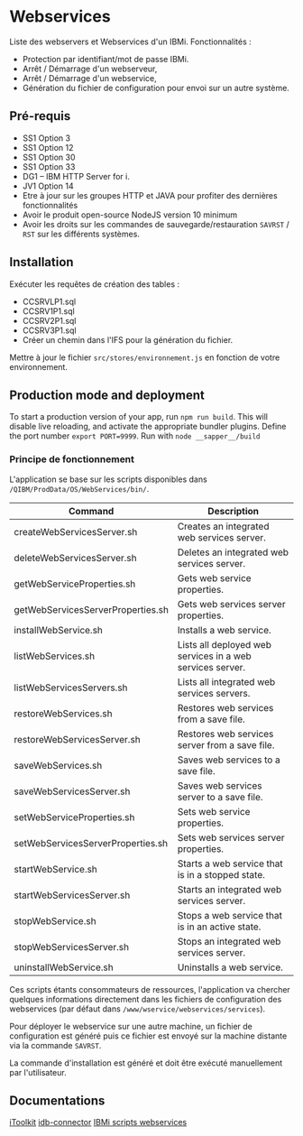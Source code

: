 # Webservices

Liste des webservers et Webservices d'un IBMi.
Fonctionnalités :
- Protection par identifiant/mot de passe IBMi.
- Arrêt / Démarrage d'un webserveur,
- Arrêt / Démarrage d'un webservice,
- Génération du fichier de configuration pour envoi sur un autre système.

## Pré-requis
- SS1 Option 3
- SS1 Option 12
- SS1 Option 30
- SS1 Option 33
- DG1 – IBM HTTP Server for i. 
- JV1 Option 14
- Etre à jour sur les groupes HTTP et JAVA pour profiter des dernières fonctionnalités
- Avoir le produit open-source NodeJS version 10 minimum
- Avoir les droits sur les commandes de sauvegarde/restauration `SAVRST` / `RST` sur les différents systèmes.

## Installation
Exécuter les requêtes de création des tables :
- CCSRVLP1.sql
- CCSRV1P1.sql
- CCSRV2P1.sql
- CCSRV3P1.sql
- Créer un chemin dans l'IFS pour la génération du fichier.

Mettre à jour le fichier `src/stores/environnement.js` en fonction de votre environnement. 


## Production mode and deployment

To start a production version of your app, run `npm run build`. This will disable live reloading, and activate the appropriate bundler plugins.
Define the port number `export PORT=9999`.
Run with `node __sapper__/build`

### Principe de fonctionnement
L'application se base sur les scripts disponibles dans `/QIBM/ProdData/OS/WebServices/bin/`. 

|Command | Description|
| ------------- |-------------| 
|createWebServicesServer.sh | Creates an integrated web services server.|
|deleteWebServicesServer.sh | Deletes an integrated web services server.|
|getWebServiceProperties.sh | Gets web service properties.|
|getWebServicesServerProperties.sh | Gets web services server properties.|
|installWebService.sh | Installs a web service.|
|listWebServices.sh | Lists all deployed web services in a web services server.|
|listWebServicesServers.sh | Lists all integrated web services servers.|
|restoreWebServices.sh | Restores web services from a save file.|
|restoreWebServicesServer.sh | Restores web services server from a save file.|
|saveWebServices.sh | Saves web services to a save file.|
|saveWebServicesServer.sh | Saves web services server to a save file.|
|setWebServiceProperties.sh | Sets web service properties.|
|setWebServicesServerProperties.sh | Sets web services server properties.|
|startWebService.sh | Starts a web service that is in a stopped state.|
|startWebServicesServer.sh | Starts an integrated web services server.|
|stopWebService.sh | Stops a web service that is in an active state.|
|stopWebServicesServer.sh | Stops an integrated web services server.|
|uninstallWebService.sh | Uninstalls a web service.|

Ces scripts étants consommateurs de ressources, l'application va chercher quelques informations directement dans les fichiers de configuration des webservices (par défaut dans `/www/wservice/webservices/services`).

Pour déployer le webservice sur une autre machine, un fichier de configuration est généré puis ce fichier est envoyé sur la machine distante via la commande `SAVRST`.

La commande d'installation est généré et doit être exécuté manuellement par l'utilisateur.

## Documentations
[iToolkit](https://nodejs-itoolkit.readthedocs.io/en/latest/index.html)
[idb-connector](https://github.com/IBM/nodejs-idb-connector/blob/master/docs/README.md)
[IBMi scripts webservices](https://public.dhe.ibm.com/systems/support/i/iws/systems_i_software_iws_pdf_WebServicesServer_new.pdf)
